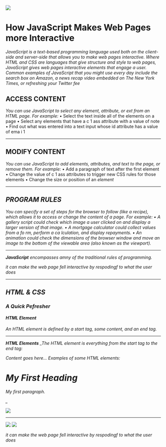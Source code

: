 
![](https://cdn3.vectorstock.com/i/1000x1000/93/37/gold-golden-alphabet-letter-js-j-s-logo-vector-25439337.jpg)
=======

# How JavaScript Makes Web Pages more Interactive
_JavaScript is a text-based programming language used both on the client-side and server-side that allows you to make web pages interactive. Where HTML and CSS are languages that give structure and style to web pages, JavaScript gives web pages interactive elements that engage a user. Common examples of JavaScript that you might use every day include the search box on Amazon, a news recap video embedded on The New York Times, or refreshing your Twitter fee_
## ACCESS CONTENT
_You can use JavaScript to select any element, attribute, or ext from an HTML page. For example:_
• Select the text inside all of the <hl>
elements on a page
• Select any elements that have a
c 1 ass attribute with a value of note
• Find out what was entered into a
text input whose id attribute has a
value of ema i 1
***
## MODIFY CONTENT
_You can use JavaScript to add elements, attributes, and text to the page, or remove them. For example:_
• Add a paragraph of text after the
first <hl> element
• Change the value of c 1 ass
attributes to trigger new CSS rules
for those elements
• Change the size or position of an
<i mg> element
***
## PROGRAM RULES
_You can specify a set of steps for the browser to follow (like a recipe), which allows it to access or change the content of a page. For example:_
• A gallery script could check which
image a user clicked on and display
a larger version of that image.
• A mortgage calculator could collect
values from a fo rm, perform a
ca lculation, and display repayments.
• An animation could check the
dimensions of the browser window
and move an image to the bottom
of the viewable area (also known as
the viewport).
***
**JavaScript**
_encompasses amny of the traditional rules of programming._

_it can make the web page fell interactive by respodingf to what the user does_
***
## HTML & CSS
### A Quick Pefresher
#### HTML Element
_An HTML element is defined by a start tag, some content, and an end tag._
***
**HTML Elements**
_The HTML element is everything from the start tag to the end tag:

<tagname>Content goes here...</tagname>
Examples of some HTML elements:
<h1>My First Heading</h1>
<p>My first paragraph.</p>_

![](https://i.ibb.co/WBbNfNV/1.png)
***
![](https://www.tutorialrepublic.com/lib/images/html-element.png)
![](https://encrypted-tbn0.gstatic.com/images?q=tbn:ANd9GcTfPgyIc9NTjOMC9PgVCTUollz66IFbGWvwXI4IKpdOgHoiUKeIQuwqZIb7O6G-CwSsF4g&usqp=CAU.png)

_it can make the web page fell interactive by respodingf to what the user does_
